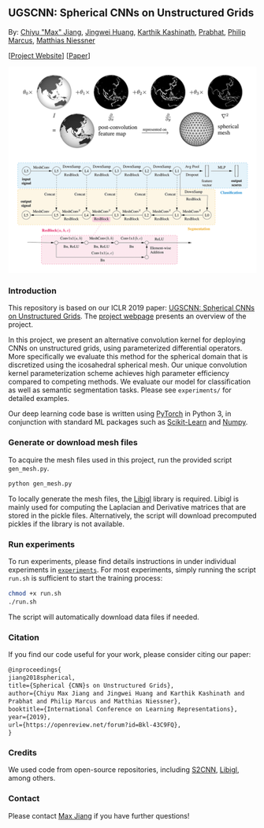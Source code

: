 ## UGSCNN: Spherical CNNs on Unstructured Grids
 
By: [Chiyu "Max" Jiang](http://maxjiang.ml/), [Jingwei Huang](http://stanford.edu/~jingweih/), [Karthik Kashinath](http://www.nersc.gov/about/nersc-staff/data-analytics-services/karthik-kashinath/), [Prabhat](http://www.nersc.gov/about/nersc-staff/data-analytics-services/prabhat/), [Philip Marcus](http://www.me.berkeley.edu/people/faculty/philip-s-marcus), [Matthias Niessner](http://niessnerlab.org/)

\[[Project Website](http://www.maxjiang.ml/proj/ugscnn)\] \[[Paper](https://openreview.net/pdf?id=Bkl-43C9FQ)\]
 
![teaser](doc/ugscnn_teaser.png "UGSCNN_teaser")

### Introduction
This repository is based on our ICLR 2019 paper: [UGSCNN: Spherical CNNs on Unstructured Grids](https://openreview.net/pdf?id=Bkl-43C9FQ). The [project webpage](http://www.maxjiang.ml/proj/ugscnn) presents an overview of the project. 

In this project, we present an alternative convolution kernel for deploying CNNs on unstructured grids, using parameterized differential operators. More specifically we evaluate this method for the spherical domain that is discretized using the icosahedral spherical mesh. Our unique convolution kernel parameterization scheme achieves high parameter efficiency compared to competing methods. We evaluate our model for classification as well as semantic segmentation tasks. Please see `experiments/` for detailed examples.

Our deep learning code base is written using [PyTorch](https://pytorch.org/) in Python 3, in conjunction with standard ML packages such as [Scikit-Learn](http://scikit-learn.org/stable/) and [Numpy](http://www.numpy.org/).

### Generate or download mesh files
To acquire the mesh files used in this project, run the provided script `gen_mesh.py`. 
```bash
python gen_mesh.py
```
To locally generate the mesh files, the [Libigl](http://libigl.github.io/libigl/) library is required. Libigl is mainly used for computing the Laplacian and Derivative matrices that are stored in the pickle files. Alternatively, the script will download precomputed pickles if the library is not available.

### Run experiments
To run experiments, please find details instructions in under individual experiments in [`experiments`](experiments). For most experiments, simply running the script `run.sh` is sufficient to start the training process:
```bash
chmod +x run.sh
./run.sh
```
The script will automatically download data files if needed.

### Citation
If you find our code useful for your work, please consider citing our paper:
```
@inproceedings{
jiang2018spherical,
title={Spherical {CNN}s on Unstructured Grids},
author={Chiyu Max Jiang and Jingwei Huang and Karthik Kashinath and Prabhat and Philip Marcus and Matthias Niessner},
booktitle={International Conference on Learning Representations},
year={2019},
url={https://openreview.net/forum?id=Bkl-43C9FQ},
}
```

### Credits
We used code from open-source repositories, including [S2CNN](https://github.com/jonas-koehler/s2cnn), [Libigl](http://libigl.github.io/libigl/), among others.

### Contact
Please contact [Max Jiang](mailto:maxjiang93@gmail.com) if you have further questions!
